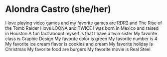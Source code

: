 # Alondra Castro (she/her)
I love playing video games and my favorite games are RDR2 and The Rise of the Tomb Raider
I love LOONA and TWICE 
I was born in Mexico and raised in Houston 
A fun fact abouut myself is that I have a twin sister
My favorite class is Graphic Design
My favorite color is green
My favorite number is 4
My favorite ice cream flavor is cookies and cream
My favorite holiday is Christmas
My favorite food are burgers
My favorite movie is Real Steel
